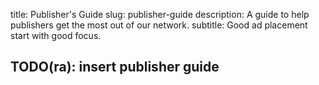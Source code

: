 title: Publisher's Guide
slug: publisher-guide
description: A guide to help publishers get the most out of our network.
subtitle: Good ad placement start with good focus.

## TODO(ra): insert publisher guide
